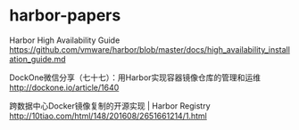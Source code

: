 # harbor-papers

Harbor High Availability Guide  
https://github.com/vmware/harbor/blob/master/docs/high_availability_installation_guide.md  

DockOne微信分享（七十七）：用Harbor实现容器镜像仓库的管理和运维  
http://dockone.io/article/1640  

跨数据中心Docker镜像复制的开源实现 | Harbor Registry  
http://10tiao.com/html/148/201608/2651661214/1.html  
